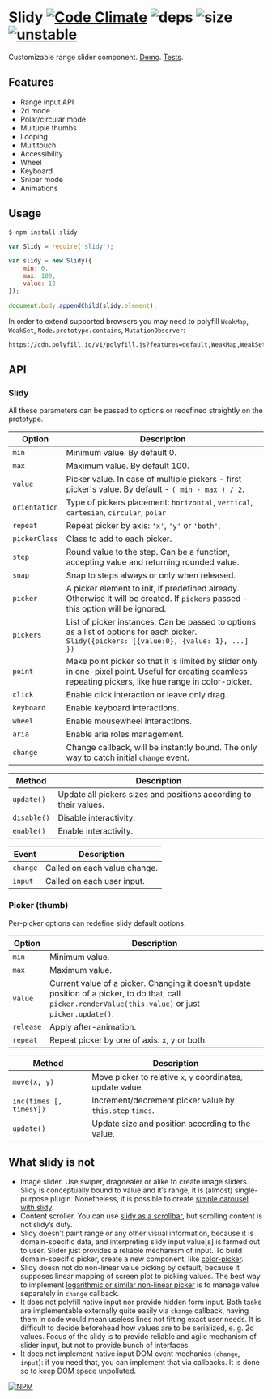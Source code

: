 # Slidy [![Code Climate](https://codeclimate.com/github/dfcreative/slidy/badges/gpa.svg)](https://codeclimate.com/github/dfcreative/slidy) ![deps](https://david-dm.org/dfcreative/slidy.svg) ![size](https://img.shields.io/badge/size-11.4kb-brightgreen.svg) [![unstable](http://badges.github.io/stability-badges/dist/unstable.svg)](http://github.com/badges/stability-badges)

Customizable range slider component. [Demo](http://dfcreative.github.io/slidy). [Tests](http://cdn.rawgit.com/dfcreative/slidy).

## Features

* Range input API
* 2d mode
* Polar/circular mode
* Multuple thumbs
* Looping
* Multitouch
* Accessibility
* Wheel
* Keyboard
* Sniper mode
* Animations


## Usage

`$ npm install slidy`

```js
var Slidy = require('slidy');

var slidy = new Slidy({
	min: 0,
	max: 100,
	value: 12
});

document.body.appendChild(slidy.element);
```

In order to extend supported browsers you may need to polyfill `WeakMap`, `WeakSet`, `Node.prototype.contains`, `MutationObserver`:


```html
https://cdn.polyfill.io/v1/polyfill.js?features=default,WeakMap,WeakSet,Node.prototype.contains
```


## API

### Slidy

All these parameters can be passed to options or redefined straightly on the prototype.

| Option | Description |
|---|---|
| `min` | Minimum value. By default 0. |
| `max` | Maximum value. By default 100. |
| `value` | Picker value. In case of multiple pickers - first picker's value. By default - `( min - max ) / 2`. |
| `orientation` | Type of pickers placement: `horizontal`, `vertical`, `cartesian`, `circular`, `polar` |
| `repeat` | Repeat picker by axis: `'x'`, `'y'` or `'both'`, |
| `pickerClass` | Class to add to each picker. |
| `step` | Round value to the step. Can be a function, accepting value and returning rounded value. |
| `snap` | Snap to steps always or only when released. |
| `picker` | A picker element to init, if predefined already. Otherwise it will be created. If `pickers` passed - this option will be ignored. |
| `pickers` | List of picker instances. Can be passed to options as a list of options for each picker. `Slidy({pickers: [{value:0}, {value: 1}, ...] })` |
| `point` | Make point picker so that it is limited by slider only in one-pixel point. Useful for creating seamless repeating pickers, like hue range in color-picker. |
| `click` | Enable click interaction or leave only drag. |
| `keyboard` | Enable keyboard interactions. |
| `wheel` | Enable mousewheel interactions. |
| `aria` | Enable aria roles management. |
| `change` | Change callback, will be instantly bound. The only way to catch initial `change` event. |

| Method | Description |
|---|---|
| `update()` | Update all pickers sizes and positions according to their values. |
| `disable()` | Disable interactivity. |
| `enable()` | Enable interactivity. |

| Event | Description |
|---|---|
| `change` | Called on each value change. |
| `input` | Called on each user input. |


### Picker (thumb)

Per-picker options can redefine slidy default options.

| Option | Description |
|---|---|
| `min` | Minimum value. |
| `max` | Maximum value. |
| `value` | Current value of a picker. Changing it doesn’t update position of a picker, to do that, call `picker.renderValue(this.value)` or just `picker.update()`. |
| `release` | Apply after-animation. |
| `repeat` | Repeat picker by one of axis: x, y or both. |

| Method | Description |
|---|---|
| `move(x, y)` | Move picker to relative `x`, `y` coordinates, update value. |
| `inc(times [, timesY])` | Increment/decrement picker value by `this.step` `times`. |
| `update()` | Update size and position according to the value. |


## What slidy is not

* Image slider. Use swiper, dragdealer or alike to create image sliders. Slidy is conceptually bound to value and it’s range, it is (almost) single-purpose plugin. Nonetheless, it is possible to create [simple carousel with slidy](http://dfcreative.github.io/slidy#carousel).
* Content scroller. You can use [slidy as a scrollbar](http://dfcreative.github.io/slidy#scrollbar), but scrolling content is not slidy’s duty.
* Slidy doesn’t paint range or any other visual information, because it is domain-specific data, and interpreting slidy input value[s] is farmed out to user. Slider just provides a reliable mechanism of input. To build domain-specific picker, create a new component, like [color-picker](https://github.com/dfcreative/picky).
* Slidy doesn not do non-linear value picking by default, because it supposes linear mapping of screen plot to picking values. The best way to implement [logarithmic or similar non-linear picker](https://dfcreative.github.io/slidy#logarithmic) is to manage value separately in `change` callback.
* It does not polyfill native input nor provide hidden form input. Both tasks are implementable externally quite easily via `change` callback, having them in code would mean useless lines not fitting exact user needs. It is difficult to decide beforehead how values are to be serialized, e. g. 2d values. Focus of the slidy is to provide reliable and agile mechanism of slider input, but not to provide bunch of interfaces.
* It does not implement native input DOM event mechanics (`change`, `input`): if you need that, you can implement that via callbacks. It is done so to keep DOM space unpolluted.

[![NPM](https://nodei.co/npm/slidy.png?downloads=true&downloadRank=true&stars=true)](https://nodei.co/npm/slidy/)